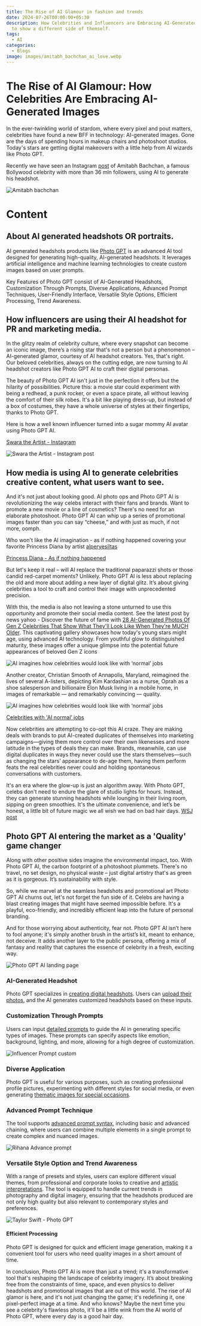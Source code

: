```yaml
---
title: The Rise of AI Glamour in fashion and trends
date: 2024-07-26T00:00:00+05:30
description: How Celebrities and Influencers are Embracing AI-Generated Images
  to show a different side of themself.
tags:
  - AI
categories:
  - Blogs
image: images/amitabh_bachchan_ai_love.webp
---
```

# The Rise of AI Glamour: How Celebrities Are Embracing AI-Generated Images

In the ever-twinkling world of stardom, where every pixel and pout matters, celebrities have found a new BFF in technology: AI-generated images. Gone are the days of spending hours in makeup chairs and photoshoot studios. Today's stars are getting digital makeovers with a little help from AI wizards like Photo GPT.

Recently we have seen an Instagram [post](https://www.instagram.com/p/CzCMWGnN8nD/) of Amitabh Bachchan, a famous Bollywood celebrity with more than 36 mln followers, using AI to generate his headshot.

![Amitabh bachchan](https://www.photogptai.com/Assets/blogs/blog_1_Images/Amitabh_bachchan_ai_love.jpg)

# Content

## About AI generated headshots OR portraits.

AI generated headshots products like [Photo GPT](https://www.photogptai.com/) is an advanced AI tool designed for generating high-quality, AI-generated headshots. It leverages artificial intelligence and machine learning technologies to create custom images based on user prompts.

Key Features of Photo GPT consist of AI-Generated Headshots, Customization Through Prompts, Diverse Applications, Advanced Prompt Techniques, User-Friendly Interface, Versatile Style Options, Efficient Processing, Trend Awareness.

## How influencers are using their AI headshot for PR and marketing media.

In the glitzy realm of celebrity culture, where every snapshot can become an iconic image, there’s a rising star that's not a person but a phenomenon – AI-generated glamor, courtesy of AI headshot creators. Yes, that's right. Our beloved celebrities, always on the cutting edge, are now turning to AI headshot creators like Photo GPT AI to craft their digital personas.

The beauty of Photo GPT AI isn't just in the perfection it offers but the hilarity of possibilities. Picture this: a movie star could experiment with being a redhead, a punk rocker, or even a space pirate, all without leaving the comfort of their silk robes. It's a bit like playing dress-up, but instead of a box of costumes, they have a whole universe of styles at their fingertips, thanks to Photo GPT.

Here is how a well known influencer turned into a sugar mommy AI avatar using Photo GPT AI.

[Swara the Artist - Instagram](https://www.instagram.com/p/Cx5wI8gyk37/)

![Swara the Artist - Instagram post](https://www.photogptai.com/Assets/blogs/blog_1_Images/Swara_theartist.jpg)

## How media is using AI to generate celebrities creative content, what users want to see.

And it's not just about looking good. AI photo ops and Photo GPT AI is revolutionizing the way celebs interact with their fans and brands. Want to promote a new movie or a line of cosmetics? There's no need for an elaborate photoshoot. Photo GPT AI can whip up a series of promotional images faster than you can say “cheese,” and with just as much, if not more, oomph.

Who won't like the AI imagination - as if nothing happened covering your favorite Princess Diana by artist [alperyesiltas](https://www.instagram.com/alperyesiltas/)

[Princess Diana - As if nothing happened](/Assets/blogs/blog_1_Images/Princess_diana_asifnothinghappend.jpg)

But let's keep it real – will AI replace the traditional paparazzi shots or those candid red-carpet moments? Unlikely. Photo GPT AI is less about replacing the old and more about adding a new layer of digital glitz. It’s about giving celebrities a tool to craft and control their image with unprecedented precision.

With this, the media is also not leaving a stone unturned to use this opportunity and promote their social media content. See the latest post by news yahoo - Discover the future of fame with [28 AI-Generated Photos Of Gen Z Celebrities That Show What They'll Look Like When They're MUCH Older](https://news.yahoo.com/used-ai-see-gen-z-131602659.html). This captivating gallery showcases how today's young stars might age, using advanced AI technology. From youthful glow to distinguished maturity, these images offer a unique glimpse into the potential future appearances of beloved Gen Z icons

![AI imagines how celebrities would look like with ‘normal’ jobs](/Assets/blogs/blog_1_Images/GenZ_celebs.jpg)

Another creator, Christian Smooth of Annapolis, Maryland, reimagined the lives of several A-listers, depicting Kim Kardashian as a nurse, Oprah as a shoe salesperson and billionaire Elon Musk living in a mobile home, in images of remarkable — and remarkably convincing — quality.

![AI imagines how celebrities would look like with ‘normal’ jobs](/Assets/blogs/blog_1_Images/NY_post_ai_imagines_how_celebs.jpg)

[Celebrities with 'AI normal’ jobs](https://nypost.com/2023/04/06/ai-shows-how-celebrities-would-look-like-with-normal-jobs/)

Now celebrities are attempting to co-opt this AI craze. They are making deals with brands to put AI-created duplicates of themselves into marketing campaigns—giving them more control over their own likenesses and more latitude in the types of deals they can make. Brands, meanwhile, can use digital duplicates in ways they never could use the stars themselves—such as changing the stars’ appearance to de-age them, having them perform feats the real celebrities never could and holding spontaneous conversations with customers.

It's an era where the glow-up is just an algorithm away. With Photo GPT, celebs don't need to endure the glare of studio lights for hours. Instead, they can generate stunning headshots while lounging in their living room, sipping on green smoothies. It's the ultimate convenience, and let’s be honest, a little bit of future magic we all wish we had on bad hair days. [WSJ post](https://www.wsj.com/articles/ai-deepfakes-celebrity-marketing-brands-81381aa6)

## Photo GPT AI entering the market as a 'Quality' game changer

Along with other positive sides imagine the environmental impact, too. With Photo GPT AI, the carbon footprint of a photoshoot plummets. There's no travel, no set design, no physical waste – just digital artistry that's as green as it is gorgeous. It’s sustainability with style.

So, while we marvel at the seamless headshots and promotional art Photo GPT AI churns out, let's not forget the fun side of it. Celebs are having a blast creating images that might have seemed impossible before. It's a playful, eco-friendly, and incredibly efficient leap into the future of personal branding.

And for those worrying about authenticity, fear not. Photo GPT AI isn’t here to fool anyone; it's simply another brush in the artist’s kit, meant to enhance, not deceive. It adds another layer to the public persona, offering a mix of fantasy and reality that captures the essence of celebrity in a fresh, exciting way.

![Photo GPT AI landing page](/Assets/blogs/blog_1_Images/photo_gpt_landing.jpg)

### AI-Generated Headshot

Photo GPT specializes in [creating digital headshots](https://www.photogptai.com/guides/introduction-to-photogpt). Users can [upload their photos](https://www.photogptai.com/guides/selecting-the-ideal-input-images), and the AI generates customized headshots based on these inputs.

### Customization Through Prompts

Users can input [detailed prompts](https://www.photogptai.com/guides/how-to-write-prompts) to guide the AI in generating specific types of images. These prompts can specify aspects like emotion, background, lighting, and more, allowing for a high degree of customization.

![Influencer Prompt custom](/Assets/blogs/blog_1_Images/prompt_customization.jpg)

### Diverse Application

Photo GPT is useful for various purposes, such as creating professional profile pictures, experimenting with different styles for social media, or even generating [thematic images for special occasions](https://www.photogptai.com/guides/create-halloween-photos-using-photo-gpt-ai).

### Advanced Prompt Technique

The tool supports [advanced prompt syntax](https://www.photogptai.com/guides/how-to-write-prompts), including basic and advanced chaining, where users can combine multiple elements in a single prompt to create complex and nuanced images.

![Rihana Advance prompt](/Assets/blogs/blog_1_Images/blog_how_prompt_adv.jpg)

### Versatile Style Option and Trend Awareness

With a range of presets and styles, users can explore different visual themes, from professional and corporate looks to creative and [artistic interpretations](https://www.photogptai.com/guides/create-halloween-photos-using-photo-gpt-ai). The tool is equipped to handle current trends in photography and digital imagery, ensuring that the headshots produced are not only high quality but also relevant to contemporary styles and preferences.

![Taylor Swift - Photo GPT](/Assets/blogs/blog_1_Images/Taylor_Swift.jpg)

#### Efficient Processing

Photo GPT is designed for quick and efficient image generation, making it a convenient tool for users who need quality images in a short amount of time.

In conclusion, Photo GPT AI is more than just a trend; it's a transformative tool that's reshaping the landscape of celebrity imagery. It’s about breaking free from the constraints of time, space, and even physics to deliver headshots and promotional images that are out of this world. The rise of AI glamor is here, and it's not just changing the game; it's redefining it, one pixel-perfect image at a time. And who knows? Maybe the next time you see a celebrity's flawless photo, it'll be a little wink from the AI world of Photo GPT, where every day is a good hair day.
